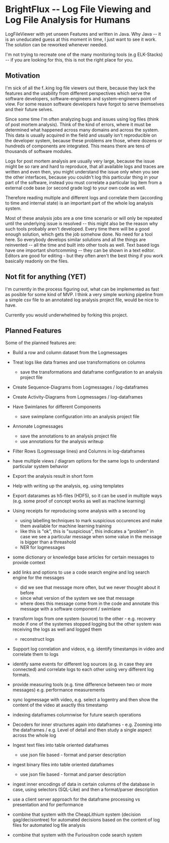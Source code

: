 # BrightFlux -- Log File Viewing and Log File Analysis for Humans

LogFileViewer with yet unseen Features and written in Java. Why Java -- it is an uneducated guess
at this moment in time, I just want to see it work. The solution can be reworked whenever needed.

I'm not trying to recreate one of the many monitoring tools (e.g ELK-Stacks) -- if you are looking
for this, this is not the right place for you.

## Motivation

I'm sick of all the f..king log file viewers out there, because they lack the features and the usability from
different perspectives which serve the software developers, software-engineers and system-engineers point of
view. For some reason software developers have forgot to serve themselves and their future selves.

Since some time I'm often analyzing bugs and issues using log files (think of post mortem analysis). Think
of the kind of errors, where it must be determined what happened across many domains and across the system.
This data is usually acquired in the field and usually isn't reproducible on the developer system, because
these problems are those, where dozens or hundreds of components are integrated. This means there are tens
of thousands of software modules.

Logs for post mortem analysis are usually very large, because the issue might be so rare and hard to reproduce,
that all available logs and traces are written and even then, you might understand the issue only when you see
the other interfaces, because you couldn't log this particular thing in your part of the software, instead you
must correlate a particular log item from a external code base (or second grade log) to your own code as well.

Therefore reading multiple and different logs and correlate them (according to time and internal state) is an 
important part of the whole log analysis system.

Most of these analysis jobs are a one time scenario or will only be repeated until the underlying issue
is resolved -- this might also be the reason why such tools probably aren't developed. Every time there
will be a good enough solution, which gets the job somehow done. No need for a tool here. So everybody
develops similar solutions and all the things are reinvented -- all the time and built into other tools
as well. Text based logs have one important shortcomming -- they can be shown in a text editor. Editors
are good for editing - but they often aren't the best thing if you work basically readonly on the files.

## Not fit for anything (YET)

I'm currently in the process figuring out, what can be implemented as fast as posible for some kind of
MVP. I think a very simple working pipeline from a simple csv file to an annotated log analysis project 
file, would be nice to have.

Currently you would underwhelmed by forking this project.

## Planned Features

Some of the planned features are: 

* Build a row and column dataset from the Logmessages
* Treat logs like data frames and use transformations on columns
  * save the transformations and dataframe configuration to an analysis project file
* Create Sequence-Diagrams from Logmessages / log-dataframes
* Create Activity-Diagrams from Logmessages / log-dataframes
* Have Swimlanes for different Components
  * save swimplane configuration into an analysis project file
* Annonate Logmessages
  * save the annotations to an analysis project file
  * use annotations for the analysis writeup
* Filter Rows (Logmessage lines) and Columns in log-dataframes
* have multiple views / diagram options for the same logs to understand particular system behavior
* Export the analysis result in short form
* Help with writing up the analysis, eg. using templates
* Export datarames as h5-files (HDF5), so it can be used in multiple ways (e.g. some proof of concept works as well as machine learning)
* Using receipts for reproducing some analysis with a second log
  * using labelling techniques to mark suspicious occurences and make them available for machine learning training
  * like this is "ok", this is "suspicious", this indicates a "problem" in case we see a particular message when some value in the message is bigger than a threashold
  * NER for logmessages
* some dictionary or knowledge base articles for certain messages to provide context
* add links and options to use a code search engine and log search engine for the messages
  * did we see that message more often, but we never thought about it before
  * since what version of the system we see that message
  * where does this message come from in the code and annotate this message with a software component / swimlane
* transform logs from one system (source) to the other - e.g. recovery mode if one of the systemes stopped logging but the other system was receiving the logs as well and logged them
  * reconstruct logs
  

* Support log correlation and videos, e.g. identify timestamps in video and correlate them to logs
* identify same events for different log sources (e.g. in case they are connected) and correlate logs to each other using very different log formats.
* provide measuring tools (e.g. time difference between two or more messages) e.g. performance measurements
* sync logmessage with video, e.g. select a logentry and then show the content of the video at axactly this timestamp


* indexing dataframes columnwise for future search operations
* Decoders for inner structures again into dataframes - e.g. Zooming into the dataframes / e.g. Level of detail and then study a single aspect across the whole log


* Ingest text files into table oriented dataframes
  * use json file based - format and parser description 
* ingest binary files into table oriented dataframes
  * use json file based - format and parser description 
* ingest inner encodings of data in certain columns of the database in case, using selectors (SQL-Like) and then a format/parser description

  
* use a client server approach for the dataframe processing vs presentation and for performance


* combine that system with the CheapLithium system (decision gag/decisiontree) for automated decisions based on the content of log files for automated log file analysis
* combine that system with the FuriousIron code search system